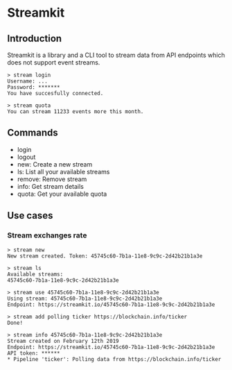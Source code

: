 # Streamkit

## Introduction

Streamkit is a library and a CLI tool to stream data from API endpoints which does not support event streams.

```shell
> stream login
Username: ...
Password: *******
You have succesfully connected.

> stream quota
You can stream 11233 events more this month.
```

## Commands

* login
* logout
* new: Create a new stream
* ls: List all your available streams
* remove: Remove stream
* info: Get stream details
* quota: Get your available quota

## Use cases

### Stream exchanges rate

```shell
> stream new
New stream created. Token: 45745c60-7b1a-11e8-9c9c-2d42b21b1a3e

> stream ls
Available streams:
45745c60-7b1a-11e8-9c9c-2d42b21b1a3e

> stream use 45745c60-7b1a-11e8-9c9c-2d42b21b1a3e
Using stream: 45745c60-7b1a-11e8-9c9c-2d42b21b1a3e
Endpoint: https://streamkit.io/45745c60-7b1a-11e8-9c9c-2d42b21b1a3e

> stream add polling ticker https://blockchain.info/ticker
Done!

> stream info 45745c60-7b1a-11e8-9c9c-2d42b21b1a3e
Stream created on February 12th 2019
Endpoint: https://streamkit.io/45745c60-7b1a-11e8-9c9c-2d42b21b1a3e
API token: ******
* Pipeline 'ticker': Polling data from https://blockchain.info/ticker
```


